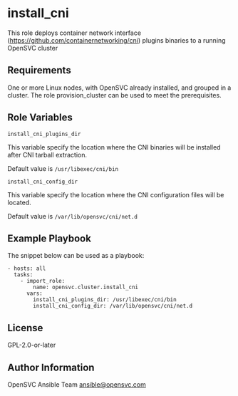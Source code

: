 install_cni
===========

This role deploys container network interface (https://github.com/containernetworking/cni) plugins binaries to a running OpenSVC cluster

Requirements
------------

One or more Linux nodes, with OpenSVC already installed, and grouped in a cluster.
The role provision_cluster can be used to meet the prerequisites.

Role Variables
--------------

`install_cni_plugins_dir`

This variable specify the location where the CNI binaries will be installed after CNI tarball extraction.

Default value is `/usr/libexec/cni/bin`

`install_cni_config_dir`

This variable specify the location where the CNI configuration files will be located.

Default value is `/var/lib/opensvc/cni/net.d`

Example Playbook
----------------

The snippet below can be used as a playbook:

    - hosts: all
      tasks:
        - import_role:
            name: opensvc.cluster.install_cni
          vars:
            install_cni_plugins_dir: /usr/libexec/cni/bin
            install_cni_config_dir: /var/lib/opensvc/cni/net.d


License
-------

GPL-2.0-or-later

Author Information
------------------

OpenSVC Ansible Team <ansible@opensvc.com>
